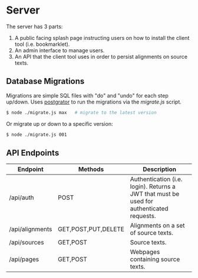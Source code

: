 # Server

The server has 3 parts:

1. A public facing splash page instructing users on how to install the client tool (i.e. bookmarklet).
2. An admin interface to manage users.
3. An API that the client tool uses in order to persist alignments on source texts.

## Database Migrations

Migrations are simple SQL files with "do" and "undo" for each step up/down. Uses [postgrator](https://github.com/rickbergfalk/postgrator) to run the migrations via the *migrate.js* script.

```sh
$ node ./migrate.js max   # migrate to the latest version
```

Or migrate up or down to a specific version:

```sh
$ node ./migrate.js 001
```

## API Endpoints

Endpoint | Methods | Description
--- | --- | ---
/api/auth | POST | Authentication (i.e. login). Returns a JWT that must be used for authenticated requests.
/api/alignments | GET,POST,PUT,DELETE | Alignments on a set of source texts.
/api/sources | GET,POST | Source texts.
/api/pages | GET,POST | Webpages containing source texts.


